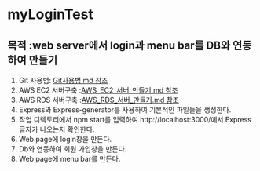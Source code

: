 # myLoginTest    

## 목적 :web server에서 login과 menu bar를 DB와 연동하여 만들기    

  1. Git 사용법: <a href="https://github.com/saeamus/zeror-p1/blob/master/Doc/Git%EC%82%AC%EC%9A%A9%EB%B2%95.md">Git사용법.md 참조 </a>
  2. AWS EC2 서버구축 :<a href="https://github.com/saeamus/zeror-p1/blob/master/Doc/AWS_EC2_%EC%84%9C%EB%B2%84_%EB%A7%8C%EB%93%A4%EA%B8%B0.md">AWS_EC2_서버_만들기.md 참조 </a>
  3. AWS RDS 서버구축 :<a href="https://github.com/saeamus/zeror-p1/blob/master/Doc/AWS_RDS_%EC%84%9C%EB%B2%84_%EB%A7%8C%EB%93%A4%EA%B8%B0.md">AWS_RDS_서버_만들기.md 참조 </a>
  4. Express와 Express-generator를 사용하여 기본적인 파일들을 생성한다.
  5. 작업 디렉토리에서 npm start를 입력하여 http://localhost:3000/에서 Express 글자가 나오는지 확인한다.
  6. Web page에 login창을 만든다.
  7. Db와 연동하여 회원 가입창을 만든다.
  8. Web page에 menu bar를 만든다.
